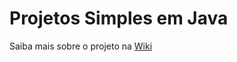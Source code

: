 # Projetos Simples em Java

Saiba mais sobre o projeto na [Wiki](https://github.com/JulianeMaran32/simple-java-projects/wiki)